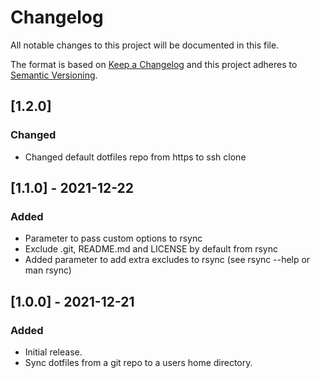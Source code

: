 # Changelog

All notable changes to this project will be documented in this file.

The format is based on [Keep a Changelog](http://keepachangelog.com/en/1.0.0/)
and this project adheres to [Semantic Versioning](http://semver.org/spec/v2.0.0.html).

## [1.2.0]

### Changed

- Changed default dotfiles repo from https to ssh clone

## [1.1.0] - 2021-12-22

### Added

- Parameter to pass custom options to rsync
- Exclude .git, README.md and LICENSE by default from rsync
- Added parameter to add extra excludes to rsync (see rsync --help or man rsync)

## [1.0.0] - 2021-12-21

### Added

- Initial release.
- Sync dotfiles from a git repo to a users home directory.
